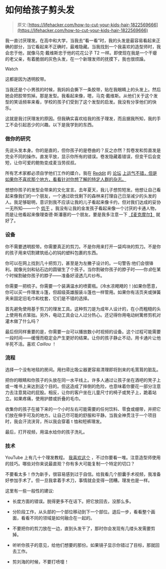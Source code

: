 # 如何给孩子剪头发

> 原文:[https://lifehacker.com/how-to-cut-your-kids-hair-1822569666](https://lifehacker.com/how-to-cut-your-kids-hair-1822569666)

我一直讨厌理发。在高中和大学，当我去“看一看”时，我的头发是最容易看起来正确的部分，当它看起来不正确时，最难隐藏。当我找到一个我喜欢的造型师时，我会忠于他，就像马克·戴维斯忠于他的花花公子 T2 一样。即使现在我是一个干瘪的老父亲，有着脆弱的灰色头发，在一个新理发师的抚摸下，我也很烦躁。

Watch

这都是因为透明胶带。

当我还是个小男孩的时候，我妈妈会撕下一条胶带，贴在我眼睛上的头发上。然后她会把胶带剪掉。那是发型。我看起来像，嗯，马克·戴维斯。从他们关于这个发型的笑话频率来看，学校的孩子们受到了这个发型的启发。我没有分享他们的快乐。

这就是我讨厌理发的原因。但我确实喜欢给我的孩子理发，而且据我所知，我的手工不会引起恶少的兴趣。以下是我学到的东西。

### **做你的研究**

先说头发本身。你的是直的，但你孩子的是卷曲的？反之亦然？剪卷发和剪直发是完全不同的操作。直发平放，显示你所有的错误。卷发隐藏着错误，但变干后会变短，让你可爱的鲍勃变成麦当劳叔叔。

所有艺术家都必须自学他们工作的媒介。我在 [Reddit](https://www.reddit.com/r/femalehairadvice/) 的 [论坛](https://www.reddit.com/r/curlyhair/) [上运气不错，但是如果你不喜欢那个地方，看看针对你想了解的特定人群的杂志。](https://www.reddit.com/r/malehairadvice/)

想想你孩子的发型会带来的文化宣言。去年夏天，我儿子想剪短发。他想让自己看起来像我们的一个朋友，一个通过砍伐剩下的森林来打理自己日渐减少的头发的人。我足够聪明，意识到我不应该让我的儿子看起来像卡约，但对我们达成的妥协一无所知——一个 [低于](https://en.wikipedia.org/wiki/Undercut_(hairstyle)) 。我没有让我的金发孩子看起来像一个讨厌的卡通人物，而是让他看起来像理查德·斯潘塞的一个朋友。要是我多注意一下 [【麦克摩尔】](https://www.aol.com/article/entertainment/2017/08/15/macklemore-no-longer-has-that-fashy-haircut-that-neo-nazis-like/23078526/) 就好了。

### **设备**

你不需要透明胶带。你需要真正的剪刀。不是你用来打开一袋鸡块的剪刀。不是你的孩子用来切割建筑纸心的钝的塑料包裹的东西。

你可以在网上找到几十把剪刀，甚至是为左撇子设计的。一句警告:他们会很锋利。就像光剑和钻石边的圆锯生了个孩子。当你割破你孩子的脖子时——你*会*在某个时候割破你孩子的脖子——准备好浸透几片纱布。

你需要一把梳子。你需要一个装满温水的喷雾瓶。(冷水凉飕飕的！)如果你愿意，你可以买一件理发斗篷，但超级英雄服装斗篷也一样管用。如果你有活页夹或弹簧夹来固定旧毛巾和枕套，它们是不错的选择。

首先避免使用基于剪刀的理发工具。这种剪刀是为成年人设计的，在小而粗糙的头上使用有点笨拙。另外，电动工具会让人过分热心。还记得你用电动树篱修剪机对灌木做了什么吗？

最后但同样重要的是，你需要一台可以播放数小时视频的设备。这个过程可能需要一段时间——缓慢而稳定会产生更好的结果。让你的孩子静止不动，用卡通片让他半死不活。喜欢 *Caillou* ！

### **流程**

选择一个没有地毯的房间。用扫帚比吸尘器更容易清理即将到来的毛茸茸的脏乱。

把你的眼睛和你孩子的头放在同一水平线上。许多人通过让孩子坐在酒吧的凳子上或一堆书上来达到这个目的。但这造成了摔倒的危险，也意味着你要花一部分注意力去注意晃动的屁股。相反，让你的客户坐在儿童尺寸的椅子或凳子上，跪着站立。如果疼痛，使用护膝或折叠的毛巾。

收集你的孩子在接下来的一个小时左右可能需要的任何饮料、零食或绷带，并把它们放在伸手可及的地方。让自己尽可能的舒服和平静。当我全神贯注于一个项目时，我会汗流浃背，所以我会穿着 t 恤和短裤理发。

最后，打开视频，用温水给你的孩子洗礼。

### **技术**

YouTube 上有几十个理发教程。 [我喜欢这个](https://youtu.be/u1VO4vKpm9k?t=76) ，不过你要看一堆。注意造型师使用的技巧。哪些对你来说最直观？你有多大可能复制一个特定的切口？

不要看太多！作为新手，很容易感到过于自信。给我看几个胆囊手术视频，我准备好参加手术了。但一旦我拿着手术刀，事情就会变得一团糟。理发也是一样。

这里有一些一般性的建议:

*   长度方面的错误。脱得更多不在话下。把它放回去，没那么多。

*   分阶段工作，从头部的一个部位移动到下一个部位。退后一步，看看整个画面，看看不同的领域是如何融合在一起的。

*   不要把你的剪刀放在一边，直到头发干了，那时你会发现有几缕头发需要剪掉。
*   听听你孩子的意见，给他们想要的那份。如果镜子显示你错过了目标，那就回去工作。
*   剪刘海的时候，不要打喷嚏！